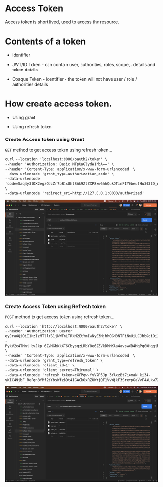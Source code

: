 # Access Token

Access token is short lived, used to access the resource.

# Contents of a token

* identifier

* JWT/ID Token - can contain user, authorities, roles, scope,.. details and token details

* Opaque Token - identifier - the token will not have user / role / authorities details

# How create access token.

* Using grant

* Using refresh token

### Create Access token using Grant

`GET` method to get access token using refresh token...

```
curl --location 'localhost:9000/oauth2/token' \
--header 'Authorization: Basic MTpUaGlydW1hbA==' \
--header 'Content-Type: application/x-www-form-urlencoded' \
--data-urlencode 'grant_type=authorization_code' \
--data-urlencode 'code=Saq4y3tOX2egzOdcZr7bB1xUhtSAb9ZtZXP8xw6hhQukOTinFIY0beufHu303tD_nNdgslmZXY0DXgs4gZUMgkPvs0t1P__ajdwYscZIEDZBcFpvooxIReFawD3OKXJJ' \
--data-urlencode 'redirect_uri=http://127.0.0.1:8000/authorized'
```
![Using Postman](./img/access-token/access-token-using-grant.png)


### Create Access Token using Refresh token

`POST` method to get access token using refresh token...

```
curl --location 'http://localhost:9000/oauth2/token' \
--header 'Authorization: Bearer eyJraWQiOiI1NzIzMTllYS1jNWFmLTRkM2EtYmIwNy03MjhhOGM0NTFiNmUiLCJhbGciOiJSUzI1NiJ9.eyJzdWIiOiI3MWVmNTViZS1hODNiLTQ1M2MtYmNkYS1mZWViYzg2M2JlNTUiLCJhdWQiOiIxIiwibmJmIjoxNjc5NzY0NDkwLCJzY29wZSI6WyJyZWFkIl0sInJvbGVzIjpbIlVTRVIiXSwiaXNzIjoiaHR0cDovL2xvY2FsaG9zdDo5MDAwIiwiQ3JlYXRvciI6IlRoaXJ1bWFsIiwiZXhwIjoxNjc5NzY3NDkwLCJpYXQiOjE2Nzk3NjQ0OTB9.1W1ZuuCPy46ZVvQWEoVVKHQs4hdO_-1PyUe16fQk3KJeJs8Zu3KlFlKkr7AzpJR11_TuZ14atLexeKI7cZFA_dfBjP_pQq4j0RC7S8rXGaetXTjG--PykV2x4TMnj_bvJkp_6ZVMGbKkXT6CbysqzLRbY8e6ZZVkDhMKAa4avswdB4MgPq0DHqqjh21Gre8_1pm7Op25PGySGP1xfHnGXgY1fdBFCjGcHL8TJyQgrEl11qZo4CrvrDeevmCPLfMwYUla2GJIocWO9oCTAyVgmU4H2jMaCWyRrtOWuhP9683NTefPuprm73_blqWKvcEgULxijT_6HVQKJwPzSgYFPg' \
--header 'Content-Type: application/x-www-form-urlencoded' \
--data-urlencode 'grant_type=refresh_token' \
--data-urlencode 'client_id=1' \
--data-urlencode 'client_secret=Thirumal' \
--data-urlencode 'refresh_token=cXFPqw-YyV7P5Jp_3YAxzBt7iomaN_ki34-yKIC4NjbF_ReFqn8fMf2tYbsWfzBDt4IGACkOxRZUWrjQF1VvWjkF3SrevpGaVvF4ALkw72LMgzLKxmAtjCsa6pUQDjvn'
```
![Using Postman](./img/access-token/access-token-using-refresh-token.png)